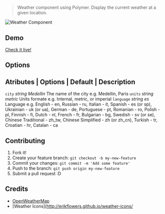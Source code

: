 # <my-weather>
> Weather component using Polymer.
> Display the current weather at a given location.

![Weather Component](http://i.imgur.com/eSE4wRJ.png "Wheater component using Polymer")

## Demo
[Check it live!](http://angelfire.github.io/weather-component/)

## Options
Atributes       | Options       | Default       | Description
-------------------------------------------------------------
`city`            *string*        *Medellin*      The name of the city e.g. Medellin, Paris
`units`           *string*        *metric*        Units formate e.g. Internal, metric, or imperial
`language`        *string*        *es*            Language e.g. English - en, Russian - ru, Italian - it, Spanish - es (or sp), Ukrainian - uk (or ua), German - de, Portuguese - pt, Romanian - ro, Polish - pl, Finnish - fi, Dutch - nl, French - fr, Bulgarian - bg, Swedish - sv (or se), Chinese Traditional - zh_tw, Chinese Simplified - zh (or zh_cn), Turkish - tr, Croatian - hr, Catalan - ca 

## Contributing
1. Fork it!
2. Create your feature branch: `git checkout -b my-new-feature`
3. Commit your changes: `git commit -m 'Add some feature'`
4. Push to the branch: `git push origin my-new-feature`
5. Submit a pull request :D

## Credits
- [OpenWeatherMap](http://openweathermap.org/API) 
- [Weather Icons](http://erikflowers.github.io/weather-icons/

